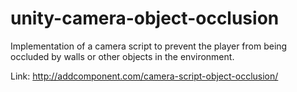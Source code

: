 # unity-camera-object-occlusion
Implementation of a camera script to prevent the player from being occluded by walls or other objects in the environment.

Link: http://addcomponent.com/camera-script-object-occlusion/

